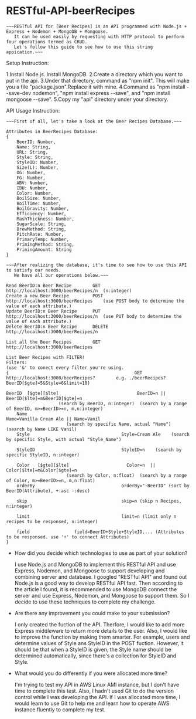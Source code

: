 # RESTful-API-beerRecipes

	~~~RESTful API for [Beer Recipes] is an API programmed with Node.js + Express + Nodemon + MongoDB + Mongoose.
       It can be used easily by requesting with HTTP protocol to perform four operations termed as CRUD.
       Let's follow this guide to see how to use this string appication.~~~

Setup Instruction:

1.Install Node.js. Install MongoDB.
2.Create a directory which you want to put in the api.
3.Under that directory, command as "npm init". This will make you a file "package.json".Replace it with mine.
4.Command as "npm install --save-dev nodemon", "npm install express --save", and "npm install mongoose --save".
5.Copy my "api" directory under your directory.





API Usage Instruction:
	
	~~~First of all, let's take a look at the Beer Recipes Database.~~~
	
	Attributes in BeerRecipes Database:
	{
		BeerID: Number,
		Name: String,
        URL: String,
        Style: String,
        StyleID: Number,
        Size(L): Number,
        OG: Number,
        FG: Number,
        ABV: Number,
        IBU: Number,
        Color: Number,
        BoilSize: Number,
        BoilTime: Number,
        BoilGravity: Number,
        Efficiency: Number,
        MashThickness: Number,
        SugarScale: String,
        BrewMethod: String,
        PitchRate: Number,
        PrimaryTemp: Number,
        PrimingMethod: String,
        PrimingAmount: String
	}
	
	~~~After realizing the database, it's time to see how to use this API to satisfy our needs.
	   We have all our operations below.~~~
	   
	Read BeerID:n Beer Recipe        GET    http://localhost:3000/beerRecipes/n  (n:integer)
	Create a new Beer Recipe         POST   http://localhost:3000/beerRecipes    (use POST body to determine the value of each attribute.)
	Update BeerID:n Beer Recipe      PUT    http://localhost:3000/beerRecipes/n  (use PUT body to determine the value of each attribute.)
	Delete BeerID:n Beer Recipe      DELETE http://localhost:3000/beerRecipes/n
	
	List all the Beer Recipes        GET    http://localhost:3000/beerRecipes
	
	List Beer Recipes with FILTER!   
	Filters:																                                      (use '&' to conect every filter you're using. 
	{								                 GET    http://localhost:3000/beerRecipes?        e.g. ./beerRecipes?BeerID[$gte]=5&Style=6&limit=10)
		
    BeerID  [$gte][$lte]					          BeerID=n || BeerID[$lte]=m&BeerID[$gte]=n 
                        (search by BeerID, n:integer)  (search by a range of BeerID, m>=BeerID>=n, m,n:integer)
		Name									                  Name=Vanilla Cream Ale || Name=Vanil   
                           (search by specific Name, actual "Name")  (search by Name LIKE Vanil)
		Style                                   Style=Cream Ale    (search by specific Style, with actual "Style_Name")
		
		StyleID                                 StyleID=n    (search by specific StyleID, n:integer)
	
		Color   [$gte][$lte] 	                  Color=n  || Color[$lte]=m&Color[$gte]=n   
	                       (search by Color, n:float)  (search by a range of Color, m>=BeerID>=n, m,n:float)                     
		orderBy									orderBy="-BeerID" (sort by BeerID(Attribute), +:asc -:desc)
		
		skip									skip=n (skip n Recipes, n:integer)
		
		limit									limit=n (limit only n recipes to be responsed, n:integer)
		
		field                 field=BeerID+Style+StyleID.... (Attributes to be responsed. use '+' to connect Attributes)
	}
	
	
* How did you decide which technologies to use as part of your solution?

	I use Node.js and MongoDB to implement this RESTful API and use Express, Nodemon, and Mongoose to support developing and 		combining server and database. I googled "RESTful API" and found out Node.js is a good way to develop RESTful API fast. Then 		according to the article I found, it is recommended to use MongoDB connect the server and use Express, Nodemon, and Mongoose to 	support them. So I decide to use these techniques to complete my challenge.

* Are there any improvement you could make to your submission?

	I only created the fuction of the API. Therfore, I would like to add more Express middleware to return more details to the user. 	 Also, I would like to improve the function by making them smarter. For example, users and determine values of Style ans StyleID 	 in the POST fuction. However, it should be that when a StyleID is given, the Style name should be determined automatically, 		since there's a collection for StyleID and Style.

* What would you do differently if you were allocated more time?

	I'm trying to test my API in AWS Linux AMI instance, but I don't have time to complete this test. Also, I hadn't used Git to do 	the version control while I was developing the API. If I was allocated more time, I would learn to use Git to help me and learn 	how to operate AWS instance fluently to complete my test.





